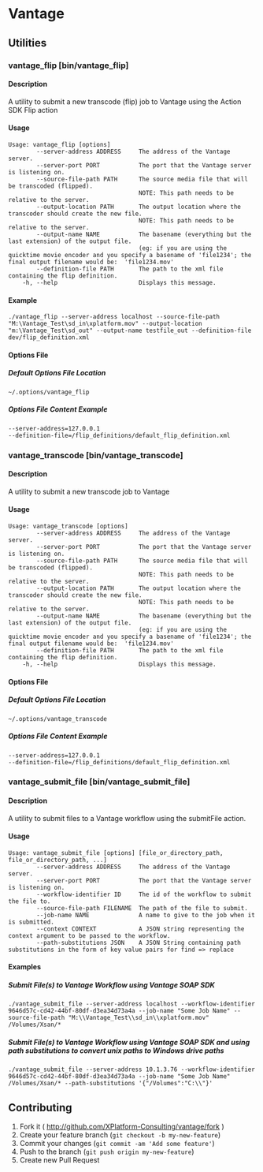 # Vantage

## Utilities

### vantage_flip [bin/vantage_flip]

#### Description
  A utility to submit a new transcode (flip) job to Vantage using the Action SDK Flip action

#### Usage
    Usage: vantage_flip [options]
            --server-address ADDRESS     The address of the Vantage server.
            --server-port PORT           The port that the Vantage server is listening on.
            --source-file-path PATH      The source media file that will be transcoded (flipped).
                                         NOTE: This path needs to be relative to the server.
            --output-location PATH       The output location where the transcoder should create the new file.
                                         NOTE: This path needs to be relative to the server.
            --output-name NAME           The basename (everything but the last extension) of the output file.
                                         (eg: if you are using the quicktime movie encoder and you specify a basename of 'file1234'; the final output filename would be:  'file1234.mov'
            --definition-file PATH       The path to the xml file containing the flip definition.
        -h, --help                       Displays this message.

#### Example
    ./vantage_flip --server-address localhost --source-file-path "M:\Vantage_Test\sd_in\xplatform.mov" --output-location "m:\Vantage_Test\sd_out" --output-name testfile_out --definition-file dev/flip_definition.xml

#### Options File

##### Default Options File Location
    ~/.options/vantage_flip

##### Options File Content Example
    --server-address=127.0.0.1
    --definition-file=/flip_definitions/default_flip_definition.xml

### vantage_transcode [bin/vantage_transcode]

#### Description
  A utility to submit a new transcode job to Vantage

#### Usage
    Usage: vantage_transcode [options]
            --server-address ADDRESS     The address of the Vantage server.
            --server-port PORT           The port that the Vantage server is listening on.
            --source-file-path PATH      The source media file that will be transcoded (flipped).
                                         NOTE: This path needs to be relative to the server.
            --output-location PATH       The output location where the transcoder should create the new file.
                                         NOTE: This path needs to be relative to the server.
            --output-name NAME           The basename (everything but the last extension) of the output file.
                                         (eg: if you are using the quicktime movie encoder and you specify a basename of 'file1234'; the final output filename would be:  'file1234.mov'
            --definition-file PATH       The path to the xml file containing the flip definition.
        -h, --help                       Displays this message.

#### Options File

##### Default Options File Location
    ~/.options/vantage_transcode

##### Options File Content Example
    --server-address=127.0.0.1
    --definition-file=/flip_definitions/default_flip_definition.xml

### vantage_submit_file [bin/vantage_submit_file]

#### Description
  A utility to submit files to a Vantage workflow using the submitFile action.

#### Usage

    Usage: vantage_submit_file [options] [file_or_directory_path, file_or_directory_path, ...]
            --server-address ADDRESS     The address of the Vantage server.
            --server-port PORT           The port that the Vantage server is listening on.
            --workflow-identifier ID     The id of the workflow to submit the file to.
            --source-file-path FILENAME  The path of the file to submit.
            --job-name NAME              A name to give to the job when it is submitted.
            --context CONTEXT            A JSON string representing the context argument to be passed to the workflow.
            --path-substitutions JSON    A JSON String containing path substitutions in the form of key value pairs for find => replace

#### Examples

##### Submit File(s) to Vantage Workflow using Vantage SOAP SDK
    ./vantage_submit_file --server-address localhost --workflow-identifier 9646d57c-cd42-44bf-80df-d3ea34d73a4a --job-name "Some Job Name" --source-file-path "M:\\Vantage_Test\\sd_in\\xplatform.mov" /Volumes/Xsan/*

##### Submit File(s) to Vantage Workflow using Vantage SOAP SDK and using path substitutions to convert unix paths to Windows drive paths
    ./vantage_submit_file --server-address 10.1.3.76 --workflow-identifier 9646d57c-cd42-44bf-80df-d3ea34d73a4a --job-name "Some Job Name" /Volumes/Xsan/* --path-substitutions '{"/Volumes":"C:\\"}'


## Contributing

1. Fork it ( http://github.com/XPlatform-Consulting/vantage/fork )
2. Create your feature branch (`git checkout -b my-new-feature`)
3. Commit your changes (`git commit -am 'Add some feature'`)
4. Push to the branch (`git push origin my-new-feature`)
5. Create new Pull Request
